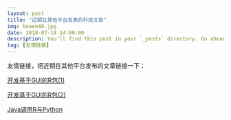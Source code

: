 ```yaml
---
layout: post
title: "近期在其他平台发表的科技文章"
img: bowen48.jpg
date: 2018-07-18 14:00:00 
description: You’ll find this post in your `_posts` directory. Go ahead and edit it and re-build the site to see your changes. # Add post description (optional)
tag: [友情链接]
---
```


友情链接，把近期在其他平台发布的文章链接一下：

[开发基于GUI的R包(1)](https://blog.csdn.net/kmd8d5r/article/details/80491111)

[开发基于GUI的R包(2)](https://blog.csdn.net/kMD8d5R/article/details/80523367)

[Java调用R与Python](https://yq.aliyun.com/articles/614406?utm_content=m_1000007161)
